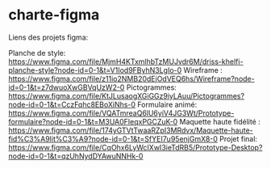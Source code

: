 # charte-figma

Liens des projets figma:

Planche de style: https://www.figma.com/file/MjmH4KTxmlhbTzMUJvdr6M/driss-khelfi-planche-style?node-id=0-1&t=V1Iod9FByhN3LgIo-0
Wireframe : https://www.figma.com/file/z11io2NMB20dEjOdVEQ6hs/Wireframe?node-id=0-1&t=z7dwuoXwGBVqUzW2-0
Pictogrammes: https://www.figma.com/file/KtJLusaogXGiGGz9iyLAuu/Pictogrammes?node-id=0-1&t=CczFqhc8EBoXiNhs-0
Formulaire animé: https://www.figma.com/file/VQATmreaQ6lU6yiV4JG3Wt/Prototype-formulaire?node-id=0-1&t=M3UA0FIeqxPGCZuK-0
Maquette haute fidélité : https://www.figma.com/file/174yGTVtTwaaRZpI3MRdvx/Maquette-haute-fid%C3%A9lit%C3%A9?node-id=0-1&t=SfYEI7u95enjGmX8-0
Projet final: https://www.figma.com/file/CqOhx6LyWcIXwI3ieTdRB5/Prototype-Desktop?node-id=0-1&t=qzUhNydDYAwuNNHk-0
